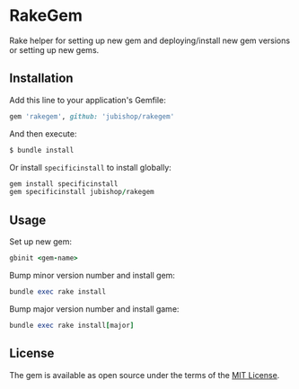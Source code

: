 # RakeGem

Rake helper for setting up new gem and deploying/install new gem versions or setting up new gems.

## Installation

Add this line to your application's Gemfile:

```ruby
gem 'rakegem', github: 'jubishop/rakegem'
```

And then execute:

```sh
$ bundle install
```

Or install `specificinstall` to install globally:

```ruby
gem install specificinstall
gem specificinstall jubishop/rakegem
```

## Usage

Set up new gem:

```ruby
gbinit <gem-name>
```

Bump minor version number and install gem:

```ruby
bundle exec rake install
```

Bump major version number and install game:

```ruby
bundle exec rake install[major]
```

## License

The gem is available as open source under the terms of the [MIT License](https://opensource.org/licenses/MIT).

